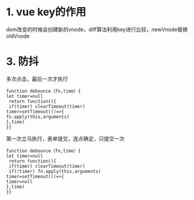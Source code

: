 # 1. vue key的作用
dom改变的时候会创建新的vnode，diff算法利用key进行比较，newVnode替换oldVnode
# 3. 防抖
多次点击，最后一次才执行
```
function debounce（fn,time）{
let timer=null
 return function(){    
 if(timer) clearTimeout(timer)
timer=setTimeout(()=>{
fn.apply(this,arguments)
},time)
}}
```
第一次立马执行，表单提交，连点确定，只提交一次
```
function debounce（fn,time）{
let timer=null
 return function(){   
 if(timer) clearTimeout(timer)
 if(!timer) fn.apply(this,arguments)
timer=setTimeout(()=>{
timer=null
},time)
}}
```






